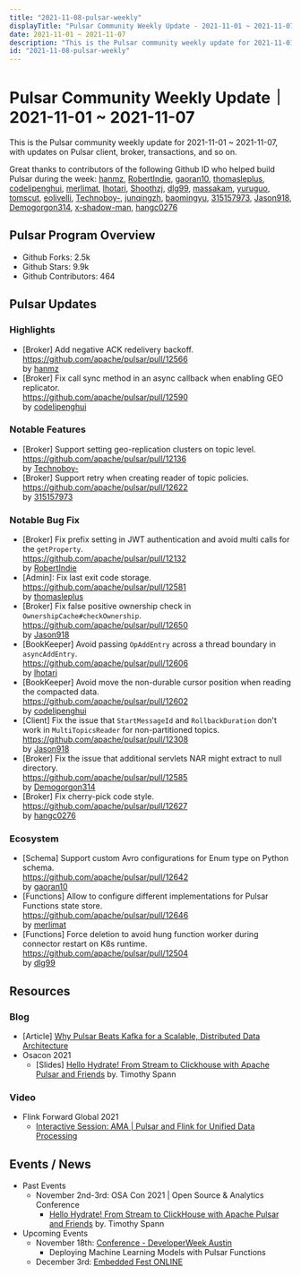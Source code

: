 ```yaml
---
title: "2021-11-08-pulsar-weekly"
displayTitle: "Pulsar Community Weekly Update - 2021-11-01 ~ 2021-11-07"
date: 2021-11-01 ~ 2021-11-07
description: "This is the Pulsar community weekly update for 2021-11-01 ~ 2021-11-07, with updates on Pulsar client, broker, transactions, and so on."
id: "2021-11-08-pulsar-weekly"
---
```


# Pulsar Community Weekly Update｜ 2021-11-01 ~ 2021-11-07

This is the Pulsar community weekly update for 2021-11-01 ~ 2021-11-07, with updates on Pulsar client, broker, transactions, and so on.

Great thanks to contributors of the following Github ID who helped build Pulsar during the week:
[hanmz](https://github.com/hanmz), [RobertIndie](https://github.com/RobertIndie), [gaoran10](https://github.com/gaoran10), [thomasleplus](https://github.com/thomasleplus), [codelipenghui](https://github.com/codelipenghui), [merlimat](https://github.com/merlimat), [lhotari](https://github.com/lhotari), [Shoothzj](https://github.com/Shoothzj), [dlg99](https://github.com/dlg99), [massakam](https://github.com/massakam), [yuruguo](https://github.com/yuruguo), [tomscut](https://github.com/tomscut), [eolivelli](https://github.com/eolivelli), [Technoboy-](https://github.com/Technoboy-), [junqingzh](https://github.com/junqingzh), [baomingyu](https://github.com/baomingyu), [315157973](https://github.com/315157973), [Jason918](https://github.com/Jason918), [Demogorgon314](https://github.com/Demogorgon314), [x-shadow-man](https://github.com/x-shadow-man), [hangc0276](https://github.com/hangc0276)

## Pulsar Program Overview
- Github Forks: 2.5k
- Github Stars: 9.9k
- Github Contributors: 464

## Pulsar Updates

### Highlights
- [Broker] Add negative ACK redelivery backoff.
<br>https://github.com/apache/pulsar/pull/12566 
<br>by [hanmz](https://github.com/hanmz)
- [Broker] Fix call sync method in an async callback when enabling GEO replicator.
<br>https://github.com/apache/pulsar/pull/12590
<br>by [codelipenghui](https://github.com/codelipenghui)

### Notable Features
- [Broker] Support setting geo-replication clusters on topic level. 
<br>https://github.com/apache/pulsar/pull/12136
<br>by [Technoboy-](https://github.com/Technoboy-)
- [Broker] Support retry when creating reader of topic policies. 
<br>https://github.com/apache/pulsar/pull/12622
<br>by [315157973](https://github.com/315157973)

### Notable Bug Fix
- [Broker] Fix prefix setting in JWT authentication and avoid multi calls for the `getProperty`. 
<br>https://github.com/apache/pulsar/pull/12132
<br>by [RobertIndie](https://github.com/RobertIndie)
- [Admin]: Fix last exit code storage. 
<br>https://github.com/apache/pulsar/pull/12581
<br>by [thomasleplus](https://github.com/thomasleplus)
- [Broker] Fix false positive ownership check in `OwnershipCache#checkOwnership`. 
<br>https://github.com/apache/pulsar/pull/12650
<br>by [Jason918](https://github.com/Jason918)
- [BookKeeper] Avoid passing `OpAddEntry` across a thread boundary in `asyncAddEntry`. 
<br>https://github.com/apache/pulsar/pull/12606
<br>by [lhotari](https://github.com/lhotari)
- [BookKeeper] Avoid move the non-durable cursor position when reading the compacted data.
<br>https://github.com/apache/pulsar/pull/12602 
<br>by [codelipenghui](https://github.com/codelipenghui)
- [Client] Fix the issue that `StartMessageId` and `RollbackDuration` don't work in `MultiTopicsReader` for non-partitioned topics. 
<br>https://github.com/apache/pulsar/pull/12308
<br>by [Jason918](https://github.com/Jason918)
- [Broker] Fix the issue that additional servlets NAR might extract to null directory.
<br>https://github.com/apache/pulsar/pull/12585 
<br>by [Demogorgon314](https://github.com/Demogorgon314)
- [Broker] Fix cherry-pick code style.
<br>https://github.com/apache/pulsar/pull/12627
<br>by [hangc0276](https://github.com/hangc0276)

### Ecosystem
- [Schema] Support custom Avro configurations for Enum type on Python schema. 
<br>https://github.com/apache/pulsar/pull/12642
<br>by [gaoran10](https://github.com/gaoran10)
- [Functions] Allow to configure different implementations for Pulsar Functions state store. 
<br>https://github.com/apache/pulsar/pull/12646
<br>by [merlimat](https://github.com/merlimat)
- [Functions] Force deletion to avoid hung function worker during connector restart on K8s runtime. 
<br>https://github.com/apache/pulsar/pull/12504
<br> by [dlg99](https://github.com/dlg99)


## Resources

### Blog
- [Article] [Why Pulsar Beats Kafka for a Scalable, Distributed Data Architecture](https://jaxenter.com/pulsar-kafka-175830.html)
- Osacon 2021 
    - [Slides] [Hello Hydrate! From Stream to Clickhouse with Apache Pulsar and Friends](https://www.slideshare.net/bunkertor/osacon-2021-hello-hydrate-from-stream-to-clickhouse-with-apache-pulsar-and-friends) by. Timothy Spann

### Video
- Flink Forward Global 2021
  - [Interactive Session: AMA | Pulsar and Flink for Unified Data Processing](https://www.youtube.com/watch?v=sl1d7vZYe1E)

## Events / News
- Past Events
   - November 2nd-3rd: OSA Con 2021 | Open Source & Analytics Conference
        - [Hello Hydrate! From Stream to ClickHouse with Apache Pulsar and Friends](https://www.youtube.com/watch?v=K9MOiG1oz-0) by. Timothy Spann
- Upcoming Events
    - November 18th: [Conference - DeveloperWeek Austin](https://www.developerweek.com/Austin/conference/)
        - Deploying Machine Learning Models with Pulsar Functions
    - December 3rd: [Embedded Fest ONLINE](https://embeddedfest.com/)
